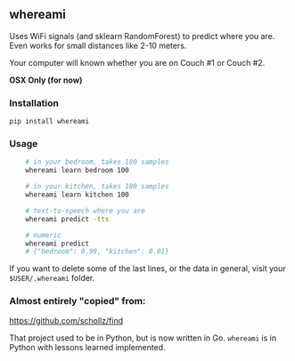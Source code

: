 ## whereami

Uses WiFi signals (and sklearn RandomForest) to predict where you are. Even works for small distances like 2-10 meters.

Your computer will known whether you are on Couch #1 or Couch #2.

**OSX Only (for now)**

### Installation

    pip install whereami

### Usage

```bash
    # in your bedroom, takes 100 samples
    whereami learn bedroom 100

    # in your kitchen, takes 100 samples
    whereami learn kitchen 100

    # text-to-speech where you are
    whereami predict -tts

    # numeric
    whereami predict
    # {"bedroom": 0.99, "kitchen": 0.01}
```

If you want to delete some of the last lines, or the data in general, visit your `$USER/.whereami` folder.

### Almost entirely "copied" from:

https://github.com/schollz/find

That project used to be in Python, but is now written in Go. `whereami` is in Python with lessons learned implemented.
